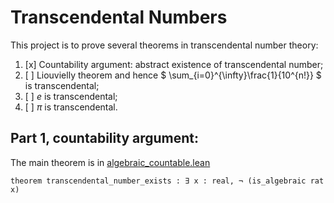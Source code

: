 

# Transcendental Numbers


This project is to prove several theorems in transcendental number theory:
1. [x] Countability argument: abstract existence of transcendental number;
2. [ ] Liouvielly theorem and hence $ \sum_{i=0}^{\infty}\frac{1}{10^{n!}} $ is transcendental;
3. [ ] $e$ is transcendental;
4. [ ] $\pi$ is transcendental.

## Part 1, countability argument:
The main theorem is in [algebraic_countable.lean](https://github.com/jjaassoonn/transcendental/blob/1d649f2e168383c5322cc96351b98447944a845c/src/algebraic_coutable.lean#L890)
```lean
theorem transcendental_number_exists : ∃ x : real, ¬ (is_algebraic rat x) 
```
